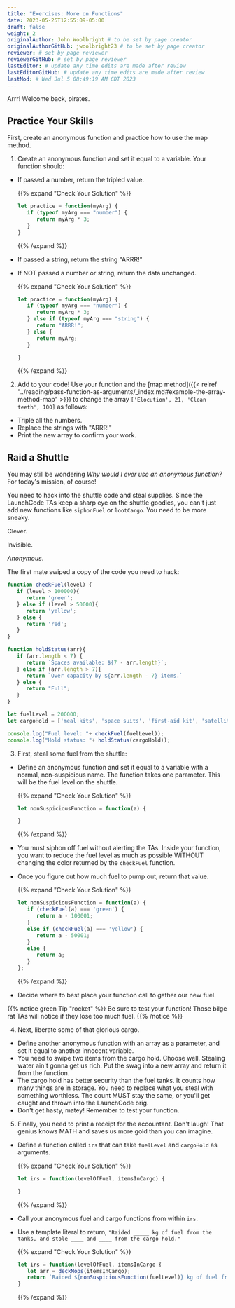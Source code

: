 ```yaml
---
title: "Exercises: More on Functions"
date: 2023-05-25T12:55:09-05:00
draft: false
weight: 2
originalAuthor: John Woolbright # to be set by page creator
originalAuthorGitHub: jwoolbright23 # to be set by page creator
reviewer: # set by page reviewer
reviewerGitHub: # set by page reviewer
lastEditor: # update any time edits are made after review
lastEditorGitHub: # update any time edits are made after review
lastMod: # Wed Jul 5 08:49:19 AM CDT 2023
---
```


Arrr! Welcome back, pirates. 

## Practice Your Skills

First, create an anonymous function and practice how to use the map method.

1. Create an anonymous function and set it equal to a variable. Your function should:

- If passed a number, return the tripled value.

   {{% expand "Check Your Solution" %}}
   ```javascript
   let practice = function(myArg) {
      if (typeof myArg === "number") {
         return myArg * 3;
      }
   }
   ```
   {{% /expand %}}

- If passed a string, return the string "ARRR!"
- If NOT passed a number or string, return the data unchanged.

   {{% expand "Check Your Solution" %}}
   ```javascript
   let practice = function(myArg) {
      if (typeof myArg === "number") {
         return myArg * 3;
      } else if (typeof myArg === "string") {
         return "ARRR!";
      } else {
         return myArg;
      }

   }
   ```
   {{% /expand %}}

2. Add to your code! Use your function and the [map method]({{< relref "../reading/pass-function-as-arguments/_index.md#example-the-array-method-map" >}}) to change the array `['Elocution', 21, 'Clean teeth', 100]` as follows:

- Triple all the numbers.
- Replace the strings with "ARRR!"
- Print the new array to confirm your work.

## Raid a Shuttle

You may still be wondering *Why would I ever use an anonymous
function?* For today's mission, of course! 

You need to hack into the shuttle code and steal supplies. Since the
LaunchCode TAs keep a sharp eye on the shuttle goodies, you can't just add new functions
like `siphonFuel` or `lootCargo`. You need to be more sneaky.

Clever.

Invisible.

*Anonymous*.

The first mate swiped a copy of the code you need to hack:

```javascript
function checkFuel(level) {
   if (level > 100000){
      return 'green';
   } else if (level > 50000){
      return 'yellow';
   } else {
      return 'red';
   }
}

function holdStatus(arr){
   if (arr.length < 7) {
      return `Spaces available: ${7 - arr.length}`;
   } else if (arr.length > 7){
      return `Over capacity by ${arr.length - 7} items.`
   } else {
      return "Full";
   }
}

let fuelLevel = 200000;
let cargoHold = ['meal kits', 'space suits', 'first-aid kit', 'satellite', 'gold', 'water', 'AE-35 unit'];

console.log("Fuel level: "+ checkFuel(fuelLevel));
console.log("Hold status: "+ holdStatus(cargoHold));
```

3. First, steal some fuel from the shuttle:

- Define an anonymous function and set it equal to a variable with a normal, non-suspicious name.  The function takes one parameter. This will be the fuel level on the shuttle.

   {{% expand "Check Your Solution" %}}
   ```javascript
   let nonSuspiciousFunction = function(a) {

   }
   ```
   {{% /expand %}}

- You must siphon off fuel without alerting the TAs. Inside your function, you want to reduce the fuel level as much as possible WITHOUT changing the color returned by the `checkFuel` function.
- Once you figure out how much fuel to pump out, return that value.

   {{% expand "Check Your Solution" %}}
   ```javascript
   let nonSuspiciousFunction = function(a) {
      if (checkFuel(a) === 'green') {
         return a - 100001;
      }
      else if (checkFuel(a) === 'yellow') {
         return a - 50001;
      }
      else {
         return a;
      }
   };
   ```
   {{% /expand %}}

- Decide where to best place your function call to gather our new fuel.
   
{{% notice green Tip "rocket" %}}
Be sure to test your function! Those bilge rat TAs will notice if they
lose too much fuel.
{{% /notice %}}

4. Next, liberate some of that glorious cargo.

- Define another anonymous function with an array as a parameter, and set it equal to another innocent variable.
- You need to swipe two items from the cargo hold.  Choose well. Stealing water ain't gonna get us rich.  Put the swag into a new array and return it from the function.
- The cargo hold has better security than the fuel tanks.  It counts how many things are in storage. You need to replace what you steal with something worthless.  The count MUST stay the same, or you'll get caught and thrown into the LaunchCode brig.
- Don't get hasty, matey! Remember to test your function.

5. Finally, you need to print a receipt for the accountant. Don't laugh! That genius knows MATH and saves us more gold than you can imagine.

- Define a function called `irs` that can take `fuelLevel` and `cargoHold` as arguments.

   {{% expand "Check Your Solution" %}}
   ```javascript
   let irs = function(levelOfFuel, itemsInCargo) {

   }
   ```
   {{% /expand %}}

- Call your anonymous fuel and cargo functions from within `irs`.
- Use a template literal to return, `"Raided _____ kg of fuel from the tanks, and stole ____ and ____ from the cargo hold."`

   {{% expand "Check Your Solution" %}}
   ```javascript
   let irs = function(levelOfFuel, itemsInCargo {
      let arr = deckMops(itemsInCargo);
      return `Raided ${nonSuspiciousFunction(fuelLevel)} kg of fuel from the tanks, and stole ${arr[0]} and ${arr[1]} from the cargo hold.`
   }
   ```
   {{% /expand %}}
